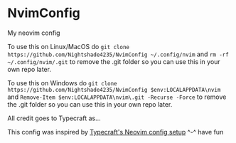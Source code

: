 # NvimConfig
My neovim config


To use this on Linux/MacOS do ```git clone https://github.com/Nightshade4235/NvimConfig ~/.config/nvim``` and ```rm -rf ~/.config/nvim/.git``` to remove the .git folder so you can use this in your own repo later.

To use this on Windows do ```git clone https://github.com/Nightshade4235/NvimConfig $env:LOCALAPPDATA\nvim``` and ```Remove-Item $env:LOCALAPPDATA\nvim\.git -Recurse -Force``` to remove the .git folder so you can use this in your own repo later.

All credit goes to Typecraft as...

This config was inspired by [Typecraft's Neovim config setup](https://www.youtube.com/watch?v=zHTeCSVAFNY) ^-^ have fun
